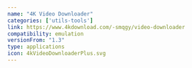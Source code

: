 ```yaml
---
name: "4K Video Downloader"
categories: ['utils-tools']
link: https://www.4kdownload.com/-smqgy/video-downloader
compatibility: emulation
versionFrom: "1.3"
type: applications
icon: 4kVideoDownloaderPlus.svg
---
```


